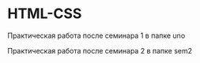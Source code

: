# HTML-CSS
Практическая работа после семинара 1 в папке uno

Практическая работа после семинара 2 в папке sem2

